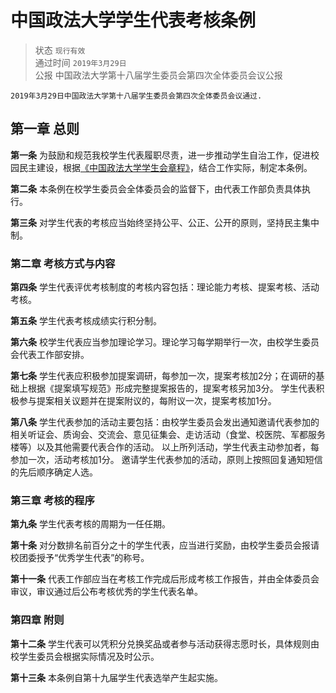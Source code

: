 # 中国政法大学学生代表考核条例

> 状态 `现行有效` <br>
通过时间 `2019年3月29日` <br>
公报 中国政法大学第十八届学生委员会第四次全体委员会议公报

```text
2019年3月29日中国政法大学第十八届学生委员会第四次全体委员会议通过.
```


## 第一章 总则

**第一条** 为鼓励和规范我校学生代表履职尽责，进一步推动学生自治工作，促进校园民主建设，根据[《中国政法大学学生会章程》](http://doc.rickylee.monster/web/#/4?page_id=22)，结合工作实际，制定本条例。

**第二条** 本条例在校学生委员会全体委员会的监督下，由代表工作部负责具体执行。

**第三条** 对学生代表的考核应当始终坚持公平、公正、公开的原则，坚持民主集中制。

### 第二章 考核方式与内容

**第四条** 学生代表评优考核制度的考核内容包括：理论能力考核、提案考核、活动考核。

**第五条** 学生代表考核成绩实行积分制。

**第六条** 校学生代表应当参加理论学习。理论学习每学期举行一次，由校学生委员会代表工作部安排。

**第七条** 学生代表应积极参加提案调研，每参加一次，提案考核加2分；在调研的基础上根据《提案填写规范》形成完整提案报告的，提案考核另加3分。 学生代表积极参与提案相关议题并在提案附议的，每附议一次，提案考核加1分。

**第八条** 学生代表参加的活动主要包括：由校学生委员会发出通知邀请代表参加的相关听证会、质询会、交流会、意见征集会、走访活动（食堂、校医院、军都服务楼等）以及其他需要代表合作的活动。 以上所列活动，学生代表主动参加者，每参加一次，活动考核加1分。 邀请学生代表参加的活动，原则上按照回复通知短信的先后顺序确定人选。

### 第三章 考核的程序

**第九条** 学生代表考核的周期为一任任期。

**第十条** 对分数排名前百分之十的学生代表，应当进行奖励，由校学生委员会报请校团委授予“优秀学生代表”的称号。

**第十一条** 代表工作部应当在考核工作完成后形成考核工作报告，并由全体委员会审议，审议通过后公布考核优秀的学生代表名单。

### 第四章 附则

**第十二条** 学生代表可以凭积分兑换奖品或者参与活动获得志愿时长，具体规则由校学生委员会根据实际情况及时公示。

**第十三条** 本条例自第十九届学生代表选举产生起实施。

